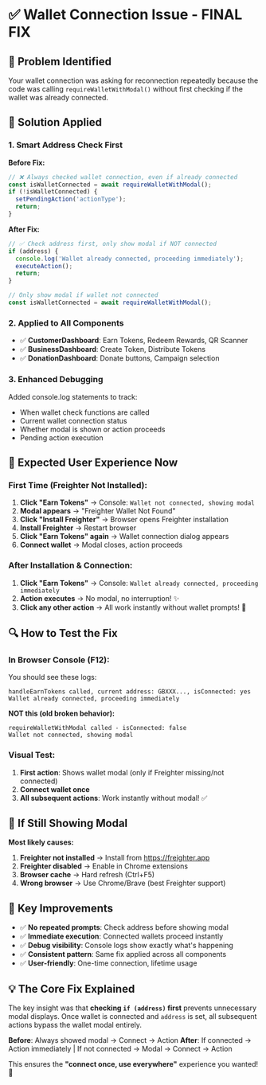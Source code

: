 # ✅ Wallet Connection Issue - FINAL FIX

## 🎯 Problem Identified
Your wallet connection was asking for reconnection repeatedly because the code was calling `requireWalletWithModal()` without first checking if the wallet was already connected.

## 🔧 Solution Applied

### 1. **Smart Address Check First**
**Before Fix:**
```typescript
// ❌ Always checked wallet connection, even if already connected
const isWalletConnected = await requireWalletWithModal();
if (!isWalletConnected) {
  setPendingAction('actionType');
  return;
}
```

**After Fix:**
```typescript
// ✅ Check address first, only show modal if NOT connected
if (address) {
  console.log('Wallet already connected, proceeding immediately');
  executeAction();
  return;
}

// Only show modal if wallet not connected
const isWalletConnected = await requireWalletWithModal();
```

### 2. **Applied to All Components**
- ✅ **CustomerDashboard**: Earn Tokens, Redeem Rewards, QR Scanner
- ✅ **BusinessDashboard**: Create Token, Distribute Tokens  
- ✅ **DonationDashboard**: Donate buttons, Campaign selection

### 3. **Enhanced Debugging**
Added console.log statements to track:
- When wallet check functions are called
- Current wallet connection status
- Whether modal is shown or action proceeds
- Pending action execution

## 📱 Expected User Experience Now

### First Time (Freighter Not Installed):
1. **Click "Earn Tokens"** → Console: `Wallet not connected, showing modal`
2. **Modal appears** → "Freighter Wallet Not Found" 
3. **Click "Install Freighter"** → Browser opens Freighter installation
4. **Install Freighter** → Restart browser
5. **Click "Earn Tokens" again** → Wallet connection dialog appears
6. **Connect wallet** → Modal closes, action proceeds

### After Installation & Connection:
1. **Click "Earn Tokens"** → Console: `Wallet already connected, proceeding immediately`
2. **Action executes** → No modal, no interruption! ✨
3. **Click any other action** → All work instantly without wallet prompts! 🚀

## 🔍 How to Test the Fix

### In Browser Console (F12):
You should see these logs:
```
handleEarnTokens called, current address: GBXXX..., isConnected: yes
Wallet already connected, proceeding immediately
```

**NOT this (old broken behavior):**
```
requireWalletWithModal called - isConnected: false  
Wallet not connected, showing modal
```

### Visual Test:
1. **First action**: Shows wallet modal (only if Freighter missing/not connected)
2. **Connect wallet once**
3. **All subsequent actions**: Work instantly without modal! ✅

## 🚨 If Still Showing Modal

**Most likely causes:**
1. **Freighter not installed** → Install from https://freighter.app
2. **Freighter disabled** → Enable in Chrome extensions 
3. **Browser cache** → Hard refresh (Ctrl+F5)
4. **Wrong browser** → Use Chrome/Brave (best Freighter support)

## 🎉 Key Improvements

- ✅ **No repeated prompts**: Check address before showing modal
- ✅ **Immediate execution**: Connected wallets proceed instantly  
- ✅ **Debug visibility**: Console logs show exactly what's happening
- ✅ **Consistent pattern**: Same fix applied across all components
- ✅ **User-friendly**: One-time connection, lifetime usage

## 💡 The Core Fix Explained

The key insight was that **checking `if (address)` first** prevents unnecessary modal displays. Once wallet is connected and `address` is set, all subsequent actions bypass the wallet modal entirely.

**Before**: Always showed modal → Connect → Action
**After**: If connected → Action immediately | If not connected → Modal → Connect → Action

This ensures the **"connect once, use everywhere"** experience you wanted! 🎯
